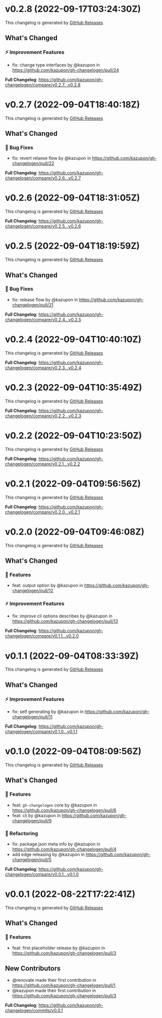 # v0.2.8 (2022-09-17T03:24:30Z)

This changelog is generated by [GitHub Releases](https://github.com/kazupon/gh-changelogen/releases/tag/v0.2.8)

<!-- Release notes generated using configuration in .github/release.yml at v0.2.8 -->

## What's Changed
### ⚡ Improvement Features
* fix: change type interfaces by @kazupon in https://github.com/kazupon/gh-changelogen/pull/24


**Full Changelog**: https://github.com/kazupon/gh-changelogen/compare/v0.2.7...v0.2.8


# v0.2.7 (2022-09-04T18:40:18Z)

This changelog is generated by [GitHub Releases](https://github.com/kazupon/gh-changelogen/releases/tag/v0.2.7)

<!-- Release notes generated using configuration in .github/release.yml at v0.2.7 -->

## What's Changed
### 🐛 Bug Fixes
* fix: revert relaese flow by @kazupon in https://github.com/kazupon/gh-changelogen/pull/22


**Full Changelog**: https://github.com/kazupon/gh-changelogen/compare/v0.2.6...v0.2.7


# v0.2.6 (2022-09-04T18:31:05Z)

This changelog is generated by [GitHub Releases](https://github.com/kazupon/gh-changelogen/releases/tag/v0.2.6)

<!-- Release notes generated using configuration in .github/release.yml at v0.2.6 -->

**Full Changelog**: https://github.com/kazupon/gh-changelogen/compare/v0.2.5...v0.2.6

# v0.2.5 (2022-09-04T18:19:59Z)

This changelog is generated by [GitHub Releases](https://github.com/kazupon/gh-changelogen/releases/tag/v0.2.5)

<!-- Release notes generated using configuration in .github/release.yml at v0.2.5 -->

## What's Changed

### 🐛 Bug Fixes

- fix: release flow by @kazupon in https://github.com/kazupon/gh-changelogen/pull/21

**Full Changelog**: https://github.com/kazupon/gh-changelogen/compare/v0.2.4...v0.2.5

# v0.2.4 (2022-09-04T10:40:10Z)

This changelog is generated by [GitHub Releases](https://github.com/kazupon/gh-changelogen/releases/tag/v0.2.4)

<!-- Release notes generated using configuration in .github/release.yml at v0.2.4 -->

**Full Changelog**: https://github.com/kazupon/gh-changelogen/compare/v0.2.3...v0.2.4

# v0.2.3 (2022-09-04T10:35:49Z)

This changelog is generated by [GitHub Releases](https://github.com/kazupon/gh-changelogen/releases/tag/v0.2.3)

<!-- Release notes generated using configuration in .github/release.yml at v0.2.3 -->

**Full Changelog**: https://github.com/kazupon/gh-changelogen/compare/v0.2.2...v0.2.3

# v0.2.2 (2022-09-04T10:23:50Z)

This changelog is generated by [GitHub Releases](https://github.com/kazupon/gh-changelogen/releases/tag/v0.2.2)

<!-- Release notes generated using configuration in .github/release.yml at v0.2.2 -->

**Full Changelog**: https://github.com/kazupon/gh-changelogen/compare/v0.2.1...v0.2.2

# v0.2.1 (2022-09-04T09:56:56Z)

This changelog is generated by [GitHub Releases](https://github.com/kazupon/gh-changelogen/releases/tag/v0.2.1)

<!-- Release notes generated using configuration in .github/release.yml at v0.2.1 -->

**Full Changelog**: https://github.com/kazupon/gh-changelogen/compare/v0.2.0...v0.2.1

# v0.2.0 (2022-09-04T09:46:08Z)

This changelog is generated by [GitHub Releases](https://github.com/kazupon/gh-changelogen/releases/tag/v0.2.0)

<!-- Release notes generated using configuration in .github/release.yml at v0.2.0 -->

## What's Changed

### 🌟 Features

- feat: output option by @kazupon in https://github.com/kazupon/gh-changelogen/pull/12

### ⚡ Improvement Features

- fix: improve cli options describes by @kazupon in https://github.com/kazupon/gh-changelogen/pull/13

**Full Changelog**: https://github.com/kazupon/gh-changelogen/compare/v0.1.1...v0.2.0

# v0.1.1 (2022-09-04T08:33:39Z)

This changelog is generated by [GitHub Releases](https://github.com/kazupon/gh-changelogen/releases/tag/v0.1.1)

<!-- Release notes generated using configuration in .github/release.yml at v0.1.1 -->

## What's Changed

### ⚡ Improvement Features

- fix: self generating by @kazupon in https://github.com/kazupon/gh-changelogen/pull/11

**Full Changelog**: https://github.com/kazupon/gh-changelogen/compare/v0.1.0...v0.1.1

# v0.1.0 (2022-09-04T08:09:56Z)

This changelog is generated by [GitHub Releases](https://github.com/kazupon/gh-changelogen/releases/tag/v0.1.0)

<!-- Release notes generated using configuration in .github/release.yml at v0.1.0 -->

## What's Changed

### 🌟 Features

- feat: `gh-changelogen` core by @kazupon in https://github.com/kazupon/gh-changelogen/pull/6
- feat: cli by @kazupon in https://github.com/kazupon/gh-changelogen/pull/9

### 👕 Refactoring

- fix: package.json meta info by @kazupon in https://github.com/kazupon/gh-changelogen/pull/4
- add edge releasing by @kazupon in https://github.com/kazupon/gh-changelogen/pull/5

**Full Changelog**: https://github.com/kazupon/gh-changelogen/compare/v0.0.1...v0.1.0

# v0.0.1 (2022-08-22T17:22:41Z)

This changelog is generated by [GitHub Releases](https://github.com/kazupon/gh-changelogen/releases/tag/v0.0.1)

<!-- Release notes generated using configuration in .github/release.yml at v0.0.1 -->

## What's Changed

### 🌟 Features

- feat: first placeholder release by @kazupon in https://github.com/kazupon/gh-changelogen/pull/3

## New Contributors

- @renovate made their first contribution in https://github.com/kazupon/gh-changelogen/pull/1
- @kazupon made their first contribution in https://github.com/kazupon/gh-changelogen/pull/3

**Full Changelog**: https://github.com/kazupon/gh-changelogen/commits/v0.0.1
